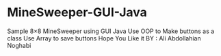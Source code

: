 # MineSweeper-GUI-Java
Sample 8×8 MineSweeper using GUI Java
Use OOP to Make buttons as a class 
Use Array to save buttons 
Hope You Like it 
BY : Ali Abdollahian Noghabi
